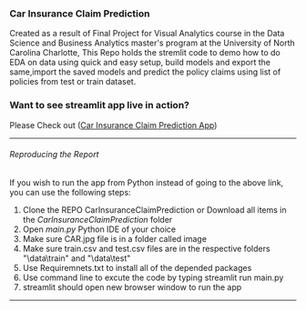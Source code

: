 ### Car Insurance Claim Prediction
Created as a result of Final Project for Visual Analytics course in the Data Science and Business Analytics master's program at the University of North Carolina Charlotte, This Repo holds the stremlit code to demo how to do EDA on data using quick and easy setup, build models and export the same,import the saved models and predict the policy claims using list of policies from test or train dataset.

### Want to see streamlit app live in action?
Please Check out ([Car Insurance Claim Prediction App](https://shshankkhot-carinsuranceclaimprediction-main-qqdxhy.streamlit.app/))


<hr>

<h6>Reproducing the Report</h6>

If you wish to run the app from Python instead of going to the above link, you can use the following steps:
<ol>
  <li>Clone the REPO CarInsuranceClaimPrediction or Download all items in the <em> CarInsuranceClaimPrediction</em> folder</li>
  <li>Open <em>main.py</em> Python IDE of your choice </li>
  <li>Make sure CAR.jpg file is in a folder called image</li>
  <li>Make sure train.csv and test.csv files are in the respective folders "\data\train" and "\data\test"</li>
  <li>Use Requiremnets.txt to install all of the depended packages</li>
  <li>Use command line to excute the code by typing streamlit run main.py</li>
  <li>streamlit should open new browser window to run the app</li>
  
</ol>

<hr>
